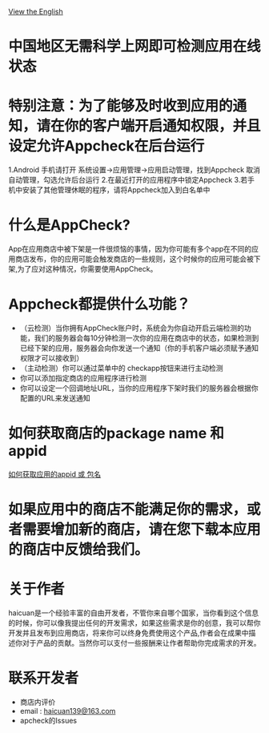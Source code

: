 [View the English](https://github.com/haicuan139/appcheck/blob/master/help-en.md)
# 中国地区无需科学上网即可检测应用在线状态
# 特别注意：为了能够及时收到应用的通知，请在你的客户端开启通知权限，并且设定允许Appcheck在后台运行
1.Android 手机请打开 系统设置->应用管理->应用启动管理，找到Appcheck 取消自动管理，勾选允许后台运行
2.在最近打开的应用程序中锁定Appcheck
3.若手机中安装了其他管理休眠的程序，请将Appcheck加入到白名单中
# 什么是AppCheck?
App在应用商店中被下架是一件很烦恼的事情，因为你可能有多个app在不同的应用商店发布，你的应用可能会触发商店的一些规则，这个时候你的应用可能会被下架,为了应对这种情况，你需要使用AppCheck。
# Appcheck都提供什么功能？
- （云检测）当你拥有AppCheck账户时，系统会为你自动开启云端检测的功能，我们的服务器会每10分钟检测一次你的应用在商店中的状态，如果检测到已经下架的应用，服务器会向你发送一个通知（你的手机客户端必须赋予通知权限才可以接收到）
- （主动检测）你可以通过菜单中的 checkapp按钮来进行主动检测
- 你可以添加指定商店的应用程序进行检测
- 你可以设定一个回调地址URL，当你的应用程序下架时我们的服务器会根据你配置的URL来发送通知
# 如何获取商店的package name 和 appid
  
  [如何获取应用的appid 或 包名](https://github.com/haicuan139/appcheck/blob/master/store.md)
# 如果应用中的商店不能满足你的需求，或者需要增加新的商店，请在您下载本应用的商店中反馈给我们。

# 关于作者
haicuan是一个经验丰富的自由开发者，不管你来自哪个国家，当你看到这个信息的时候，你可以像我提出任何的开发需求，如果这些需求是你的创意，我可以帮你开发并且发布到应用商店，将来你可以终身免费使用这个产品,作者会在成果中描述你对于产品的贡献。当然你可以支付一些报酬来让作者帮助你完成需求的开发。
# 联系开发者
- 商店内评价
- email : haicuan139@163.com
- apcheck的Issues

